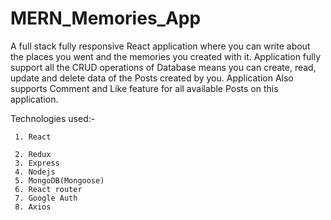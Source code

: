 # MERN_Memories_App

A full stack fully responsive React application where you can write about the places you went and the memories you created with it. 
Application fully support all the CRUD operations of Database means you can create, read, update and delete data of the Posts created by you. Application Also supports Comment and Like feature for all available Posts on this application.

Technologies used:-
```
 1. React

 2. Redux 
 3. Express
 4. Nodejs
 5. MongoDB(Mongoose)
 6. React router
 7. Google Auth
 8. Axios
 ```
